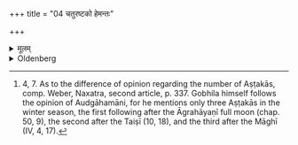 +++
title = "04 चतुरष्टको हेमन्तः"

+++

<details><summary>मूलम्</summary>

चतुरष्टको हेमन्तः ४
</details>

<details><summary>Oldenberg</summary>

4. [^2]  There are four Aṣṭakās in (the four months of) the winter;


[^2]:  4, 7. As to the difference of opinion regarding the number of Aṣṭakās, comp. Weber, Naxatra, second article, p. 337. Gobhila himself follows the opinion of Audgāhamāni, for he mentions only three Aṣṭakās in the winter season, the first following after the Āgrahāyaṇī full moon (chap. 50, 9), the second after the Taiṣī (10, 18), and the third after the Māghī (IV, 4, 17).
</details>
